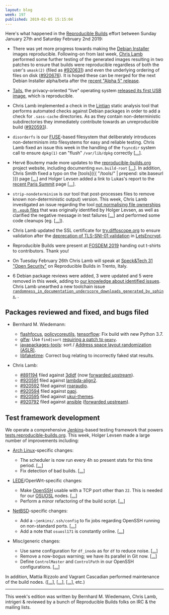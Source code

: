 ```yaml
---
layout: blog
week: 197
published: 2019-02-05 15:15:04
---
```


Here's what happened in the [Reproducible Builds](https://reproducible-builds.org) effort between Sunday January 27th and Saturday February 2nd 2019:

* There was yet more progress towards making the [Debian Installer](https://www.debian.org/devel/debian-installer/) images reproducible. Following-on from last week, [Chris Lamb](https://chris-lamb.co.uk/) performed some further testing of the generated images resulting in two patches to ensure that builds were reproducible regardless of both the user's `umask(2)` (filed as [#920631](https://bugs.debian.org/920631)) and even the underlying ordering of files on disk ([#920676](https://bugs.debian.org/920676)). It is hoped these can be merged for the next Debian Installer alpha/beta after the [recent "Alpha 5" release](https://lists.debian.org/debian-devel-announce/2019/02/msg00000.html).

* [Tails](https://tails.boum.org/), the privacy-oriented "live" operating system [released its first USB image](https://tails.boum.org/news/version_3.12/index.en.html), which is reproducible.

* Chris Lamb implemented a check in the [Lintian](https://lintian.debian.org/) static analysis tool that performs automated checks against Debian packages in order to add a check for `.sass-cache` directories. As as they contain non-deterministic subdirectories they immediately contribute towards an unreproducible build ([#920593](https://bugs.debian.org/920593)).
* `disorderfs` is our [FUSE](https://github.com/libfuse/libfuse)-based filesystem that deliberately introduces non-determinism into filesystems for easy and reliable testing. Chris Lamb fixed an issue this week in the handling of the `fsyncdir` system call to ensure `dpkg(1)` can "flush" `/var/lib/dpkg` correctly [[...](https://salsa.debian.org/reproducible-builds/disorderfs/commit/bd35aeb)].

* Hervé Boutemy made more updates to the [reproducible-builds.org](https://reproducible-builds.org) project website, including documenting `mvn.build-root` [[...](https://salsa.debian.org/reproducible-builds/reproducible-website/commit/f773b20)]. In addition, Chris Smith fixed a typo on the [tools]({{ "/tools/" | prepend: site.baseurl }}) page [[...](https://salsa.debian.org/reproducible-builds/reproducible-website/commit/5a279ff)] and Holger Levsen added a link to Lukas's report to the [recent Paris Summit](https://reproducible-builds.org/events/paris2018/) page [[...](https://salsa.debian.org/reproducible-builds/reproducible-website/commit/ad57305)].

* `strip-nondeterminism` is our tool that post-processes files to remove known non-deterministic output) version. This week, Chris Lamb investigated an issue regarding the tool [not normalising file ownerships in `.epub` files](https://bugs.debian.org/920732) that was originally identified by Holger Levsen, as well as clarified the negative message in test failures [[...](https://salsa.debian.org/reproducible-builds/strip-nondeterminism/commit/3f4ba2f)] and performed some code cleanups (eg. [[...](https://salsa.debian.org/reproducible-builds/strip-nondeterminism/commit/a553d34)]).

* Chris Lamb updated the SSL certificate for [try.diffoscope.org](https://try.diffoscope.org) to ensure validation after the [deprecation of TLS-SNI-01 validation](https://community.letsencrypt.org/t/upcoming-tls-sni-deprecation-in-certbot/76383) in [LetsEncrypt](https://letsencrypt.org/).

* Reproducible Builds were present at [FOSDEM 2019](https://fosdem.org/2019/schedule/) handing out t-shirts to contributors. Thank you!

* On Tuesday February 26th Chris Lamb will speak at [Speck&Tech 31 "Open Security"](https://www.eventbrite.com/e/specktech-31-open-security-tickets-53503912643) on Reproducible Builds in Trento, Italy.

* 6 Debian package reviews were added, 3 were updated and 5 were removed in this week, adding to [our knowledge about identified issues](https://tests.reproducible-builds.org/debian/index_issues.html). Chris Lamb unearthed a new toolchain issue [`randomness_in_documentation_underscore_downloads_generated_by_sphinx`](https://salsa.debian.org/reproducible-builds/reproducible-notes/commit/73748b20), .


## Packages reviewed and fixed, and bugs filed

* Bernhard M. Wiedemann:
    * [flashfocus](https://build.opensuse.org/request/show/670190), [policycoreutils](https://build.opensuse.org/request/show/670302), [tensorflow](https://build.opensuse.org/request/show/670481): Fix build with new Python 3.7.
    * [glfw](https://build.opensuse.org/request/show/670533): Use `find|sort` [requiring a patch to `geany`](https://github.com/geany/geany/pull/1991).
    * [javapackages-tools](https://github.com/fedora-java/javapackages/pull/66): sort / [Address space layout randomization (ASLR)](https://en.wikipedia.org/wiki/Address_space_layout_randomization).
    * [libfaketime](https://github.com/wolfcw/libfaketime/issues/183): Correct bug relating to incorrectly faked stat results.

* Chris Lamb:
    * [#891194](https://bugs.debian.org/891194) filed against [3dldf](https://tracker.debian.org/3dldf) (now [forwarded upstream](https://savannah.gnu.org/bugs/?55605)).
    * [#920591](https://bugs.debian.org/920591) filed against [lambda-align2](https://tracker.debian.org/pkg/lambda-align2).
    * [#920592](https://bugs.debian.org/920592) filed against [roaraudio](https://tracker.debian.org/pkg/roaraudio).
    * [#920594](https://bugs.debian.org/920594) filed against [papi](https://tracker.debian.org/pkg/papi).
    * [#920595](https://bugs.debian.org/920595) filed against [ukui-themes](https://tracker.debian.org/pkg/ukui-themes).
    * [#920792](https://bugs.debian.org/920792) filed against [ansible](https://tracker.debian.org/pkg/ansible) ([forwarded upstream](https://github.com/ansible/ansible/pull/51419)).

## Test framework development

We operate a comprehensive [Jenkins](https://jenkins.io/)-based testing framework that powers [tests.reproducible-builds.org](https://tests.reproducible-builds.org). This week, Holger Levsen made a large number of improvements including:

* [Arch Linux](https://www.archlinux.org/)-specific changes:
    * The scheduler is now run every 4h so present stats for this time period. [[...](https://salsa.debian.org/qa/jenkins.debian.net/commit/50ae9c1e)]
    * Fix detection of bad builds. [[...](https://salsa.debian.org/qa/jenkins.debian.net/commit/34e71830)]

* [LEDE](https://en.wikipedia.org/wiki/LEDE)/OpenWrt-specific changes:
    * Make [OpenSSH](https://www.openssh.com/) usable with a TCP port other than `22`. This is needed for our [OSUOSL](https://osuosl.org/) nodes. [[...](https://salsa.debian.org/qa/jenkins.debian.net/commit/2c70a07f)]
    * Perform a minor refactoring of the build script. [[...](https://salsa.debian.org/qa/jenkins.debian.net/commit/1344438f)]

* [NetBSD](https://www.netbsd.org/)-specific changes:
    * Add a `~jenkins/.ssh/config` to fix jobs regarding OpenSSH running on non-standard ports. [[...](https://salsa.debian.org/qa/jenkins.debian.net/commit/1399fd01)]
    * Add a note that `osuosl171` is constantly online. [[...](https://salsa.debian.org/qa/jenkins.debian.net/commit/288ea56c)]

* Misc/generic changes:
    * Use same configuration for `df_inode` as for `df` to reduce noise. [[...](https://salsa.debian.org/qa/jenkins.debian.net/commit/47bb2f76)]
    * Remove a now-bogus warning; we have its parallel in Git now. [[...](https://salsa.debian.org/qa/jenkins.debian.net/commit/5042bb23)]
    * Define `ControlMaster` and `ControlPath` in our OpenSSH configurations. [[...](https://salsa.debian.org/qa/jenkins.debian.net/commit/787df673)]

In addition, Mattia Rizzolo and Vagrant Cascadian performed maintenance of the build nodes. ([[...](https://salsa.debian.org/qa/jenkins.debian.net/commit/5326d930)], [[...](https://salsa.debian.org/qa/jenkins.debian.net/commit/4e807cdb)], [[...](https://salsa.debian.org/qa/jenkins.debian.net/commit/e55e6fbf)], etc.)

---

This week's edition was written by Bernhard M. Wiedemann, Chris Lamb, intrigeri & reviewed by a bunch of Reproducible Builds folks on IRC & the mailing lists.
